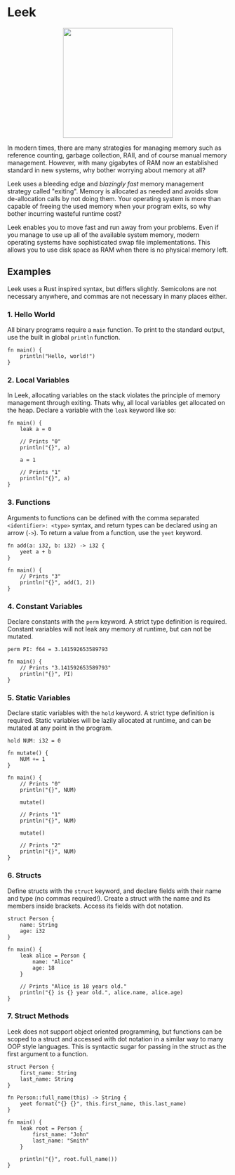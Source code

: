 # Leek

<p align="center">
    <img src="https://user-images.githubusercontent.com/49880655/234137537-847f2b36-6aad-43d8-9c74-69c5b7231d3d.svg" width="250">
</p>


In modern times, there are many strategies for managing memory such as reference counting, garbage collection, RAII, and of course manual memory management.
However, with many gigabytes of RAM now an established standard in new systems, why bother worrying about memory at all?

Leek uses a bleeding edge and _blazingly fast_ memory management strategy called "exiting".
Memory is allocated as needed and avoids slow de-allocation calls by not doing them.
Your operating system is more than capable of freeing the used memory when your program exits, so why bother incurring wasteful runtime cost?

Leek enables you to move fast and run away from your problems. Even if you manage to use up all of the available system memory, modern operating systems have sophisticated swap file implementations. This allows you to use disk space as RAM when there is no physical memory left.

## Examples

Leek uses a Rust inspired syntax, but differs slightly. Semicolons are not necessary anywhere, and commas are not necessary in many places either.

### 1. Hello World

All binary programs require a `main` function. To print to the standard output, use the built in global `println` function.

```leek
fn main() {
    println("Hello, world!")
}
```

### 2. Local Variables

In Leek, allocating variables on the stack violates the principle of memory management through exiting. Thats why, all local variables get allocated on the heap. Declare a variable with the `leak` keyword like so:

```leek
fn main() {
    leak a = 0

    // Prints "0"
    println("{}", a)

    a = 1

    // Prints "1"
    println("{}", a)
}
```

### 3. Functions

Arguments to functions can be defined with the comma separated `<identifier>: <type>` syntax, and return types can be declared using an arrow (`->`).
To return a value from a function, use the `yeet` keyword.

```leek
fn add(a: i32, b: i32) -> i32 {
    yeet a + b
}

fn main() {
    // Prints "3"
    println("{}", add(1, 2))
}
```

### 4. Constant Variables

Declare constants with the `perm` keyword. A strict type definition is required. Constant variables will not leak any memory at runtime, but can not be mutated.

```leek
perm PI: f64 = 3.141592653589793

fn main() {
    // Prints "3.141592653589793"
    println("{}", PI)
}
```

### 5. Static Variables

Declare static variables with the `hold` keyword. A strict type definition is required. Static variables will be lazily allocated at runtime, and can be mutated at any point in the program.

```leek
hold NUM: i32 = 0

fn mutate() {
    NUM += 1
}

fn main() {
    // Prints "0"
    println("{}", NUM)

    mutate()

    // Prints "1"
    println("{}", NUM)

    mutate()

    // Prints "2"
    println("{}", NUM)
}
```

### 6. Structs

Define structs with the `struct` keyword, and declare fields with their name and type (no commas required!). Create a struct with the name and its members inside brackets. Access its fields with dot notation.

```leek
struct Person {
    name: String
    age: i32
}

fn main() {
    leak alice = Person {
        name: "Alice"
        age: 18
    }

    // Prints "Alice is 18 years old."
    println("{} is {} year old.", alice.name, alice.age)
}
```

### 7. Struct Methods

Leek does not support object oriented programming, but functions can be scoped to a struct and accessed with dot notation in a similar way to many OOP style languages. This is syntactic sugar for passing in the struct as the first argument to a function.

```leek
struct Person {
    first_name: String
    last_name: String
}

fn Person::full_name(this) -> String {
    yeet format("{} {}", this.first_name, this.last_name)
}

fn main() {
    leak root = Person {
        first_name: "John"
        last_name: "Smith"
    }

    println("{}", root.full_name())
}
```
